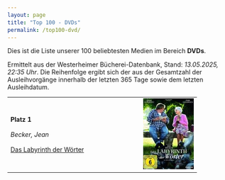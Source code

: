 ```yaml
---
layout: page
title: "Top 100 - DVDs"
permalink: /top100-dvd/
---
```

Dies ist die Liste unserer 100 beliebtesten Medien im Bereich __DVDs__. 

Ermittelt aus der Westerheimer Bücherei-Datenbank, Stand: _13.05.2025, 22:35 Uhr_. Die Reihenfolge ergibt sich der aus der Gesamtzahl der Ausleihvorgänge innerhalb der letzten 365 Tage sowie dem letzten Ausleihdatum.

<table>
<tr><td width="70%"><strong>Platz 1</strong><br><br><em>Becker, Jean</em><br><br><a href="https://www.biblino.de/index.php?action=5&mnummer=12016704">Das Labyrinth der Wörter</a></td><td><center><a href="https://www.biblino.de/index.php?action=5&mnummer=12016704"><img src="/images/mediacovers/x160/12016704.jpg" style="width: auto; height: auto;"></a></center></td></tr>
</table>
